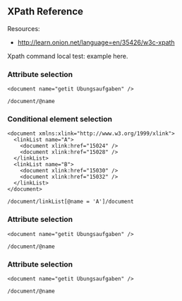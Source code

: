 XPath Reference
---------------

Resources:
 - http://learn.onion.net/language=en/35426/w3c-xpath

Xpath command local test: example here.

### Attribute selection
````
<document name="getit Übungsaufgaben" />

/document/@name
````

### Conditional element selection
````
<document xmlns:xlink="http://www.w3.org/1999/xlink">
  <linkList name="A">
    <document xlink:href="15024" />
    <document xlink:href="15028" />
  </linkList>
  <linkList name="B">
    <document xlink:href="15030" />
    <document xlink:href="15032" />
  </linkList>
</document>

/document/linkList[@name = 'A']/document
````

### Attribute selection
````
<document name="getit Übungsaufgaben" />

/document/@name
````

### Attribute selection
````
<document name="getit Übungsaufgaben" />

/document/@name
````
